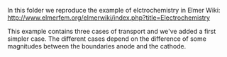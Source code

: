 In this folder we reproduce the example of elctrochemistry in Elmer Wiki:
http://www.elmerfem.org/elmerwiki/index.php?title=Electrochemistry

This example contains three cases of transport and we've added a first simpler case. 
The different cases depend on the difference of some magnitudes between the boundaries anode and the cathode.
